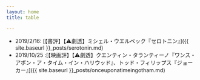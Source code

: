 ```yaml
---
layout: home
title: table

---
```


- 2019/2/16: [【書評】【&#x26A0;劇透】ミシェル・ウエルベック『セロトニン』]({{ site.baseurl }}_posts/serotonin.md)
- 2019/10/25 :[【映画評】【&#x26A0;劇透】クエンティン・タランティーノ『ワンス・アポン・ア・タイム・イン・ハリウッド』、トッド・フィリップス『ジョーカー』]({{ site.baseurl }}_posts/onceuponatimeingotham.md)
